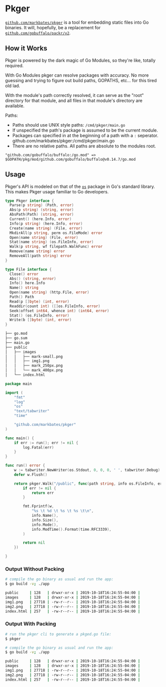 # Pkger

[`github.com/markbates/pkger`](https://godoc.org/github.com/markbates/pkger) is a tool for embedding static files into Go binaries. It will, hopefully, be a replacement for [`github.com/gobuffalo/packr/v2`](https://godoc.org/github.com/gobuffalo/packr/v2).

## How it Works

Pkger is powered by the dark magic of Go Modules, so they're like, totally required.

With Go Modules pkger can resolve packages with accuracy. No more guessing and trying to
figure out build paths, GOPATHS, etc... for this tired old lad.

With the module's path correctly resolved, it can serve as the "root" directory for that
module, and all files in that module's directory are available.

Paths:
* Paths should use UNIX style paths:
  `/cmd/pkger/main.go`
* If unspecified the path's package is assumed to be the current module.
* Packages can specified in at the beginning of a path with a `:` seperator.
github.com/markbates/pkger:/cmd/pkger/main.go
* There are no relative paths. All paths are absolute to the modules root.

```
"github.com/gobuffalo/buffalo:/go.mod" => $GOPATH/pkg/mod/github.com/gobuffalo/buffalo@v0.14.7/go.mod
```

## Usage

Pkger's API is modeled on that of the [`os`](https://godoc.org/os) package in Go's standard library. This makes Pkger usage familiar to Go developers.



```go
type Pkger interface {
  Parse(p string) (Path, error)
  Abs(p string) (string, error)
  AbsPath(Path) (string, error)
  Current() (here.Info, error)
  Info(p string) (here.Info, error)
  Create(name string) (File, error)
  MkdirAll(p string, perm os.FileMode) error
  Open(name string) (File, error)
  Stat(name string) (os.FileInfo, error)
  Walk(p string, wf filepath.WalkFunc) error
  Remove(name string) error
  RemoveAll(path string) error
}

type File interface {
  Close() error
  Abs() (string, error)
  Info() here.Info
  Name() string
  Open(name string) (http.File, error)
  Path() Path
  Read(p []byte) (int, error)
  Readdir(count int) ([]os.FileInfo, error)
  Seek(offset int64, whence int) (int64, error)
  Stat() (os.FileInfo, error)
  Write(b []byte) (int, error)
}
```

```bash
├── go.mod
├── go.sum
├── main.go
├── public
│   ├── images
│   │   ├── mark-small.png
│   │   ├── img1.png
│   │   ├── mark_250px.png
│   │   └── mark_400px.png
│   └── index.html
```

```go
package main

import (
	"fmt"
	"log"
	"os"
	"text/tabwriter"
	"time"

	"github.com/markbates/pkger"
)

func main() {
	if err := run(); err != nil {
		log.Fatal(err)
	}
}

func run() error {
	w := tabwriter.NewWriter(os.Stdout, 0, 0, 0, ' ', tabwriter.Debug)
	defer w.Flush()

	return pkger.Walk("/public", func(path string, info os.FileInfo, err error) error {
		if err != nil {
			return err
		}

		fmt.Fprintf(w,
			"%s \t %d \t %s \t %s \t\n",
			info.Name(),
			info.Size(),
			info.Mode(),
			info.ModTime().Format(time.RFC3339),
		)

		return nil
	})

}
```

### Output Without Packing

```bash
# compile the go binary as usual and run the app:
$ go build -v; ./app

public     | 128   | drwxr-xr-x | 2019-10-18T16:24:55-04:00 |
images     | 128   | drwxr-xr-x | 2019-10-18T16:24:55-04:00 |
img1.png   | 27718 | -rw-r--r-- | 2019-10-18T16:24:55-04:00 |
img2.png   | 27718 | -rw-r--r-- | 2019-10-18T16:24:55-04:00 |
index.html | 257   | -rw-r--r-- | 2019-10-18T16:24:55-04:00 |
```

### Output With Packing

```bash
# run the pkger cli to generate a pkged.go file:
$ pkger

# compile the go binary as usual and run the app:
$ go build -v; ./app

public     | 128   | drwxr-xr-x | 2019-10-18T16:24:55-04:00 |
images     | 128   | drwxr-xr-x | 2019-10-18T16:24:55-04:00 |
img1.png   | 27718 | -rw-r--r-- | 2019-10-18T16:24:55-04:00 |
img2.png   | 27718 | -rw-r--r-- | 2019-10-18T16:24:55-04:00 |
index.html | 257   | -rw-r--r-- | 2019-10-18T16:24:55-04:00 |
```
